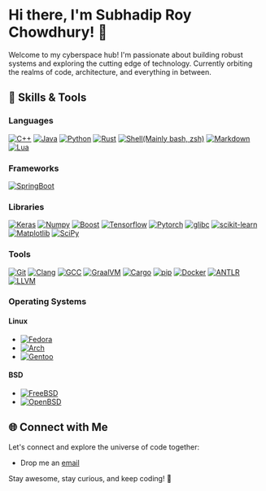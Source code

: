 # Hi there, I'm Subhadip Roy Chowdhury! 👋

Welcome to my cyberspace hub! I'm passionate about building robust systems and exploring the cutting edge of technology. Currently orbiting the realms of code, architecture, and everything in between.

## 🚀 Skills & Tools

### Languages
[![C++](https://img.shields.io/badge/c++-%2300599C.svg?style=for-the-badge&logo=c%2B%2B&logoColor=white)](https://en.wikipedia.org/wiki/C%2B%2B)
[![Java](https://img.shields.io/badge/java-orange.svg?style=for-the-badge&logo=openjdk&logoColor=white)](https://www.java.com)
[![Python](https://img.shields.io/badge/python-white?style=for-the-badge&logo=python&logoColor=original)](https://www.python.org)
[![Rust](https://img.shields.io/badge/rust-%23000000.svg?style=for-the-badge&logo=rust&logoColor=white)](https://www.rust-lang.org)
[![Shell(Mainly bash, zsh)](https://img.shields.io/badge/Shell-grey.svg?style=for-the-badge&logo=gnu-bash&logoColor=white)](https://en.wikipedia.org/wiki/Shell_script)
[![Markdown](https://img.shields.io/badge/markdown-%23000000.svg?style=for-the-badge&logo=markdown&logoColor=white)](https://en.wikipedia.org/wiki/Markdown)
[![Lua](https://img.shields.io/badge/Lua-%232C2D72.svg?style=for-the-badge&logo=lua&logoColor=white)](https://www.lua.org/)

### Frameworks
[![SpringBoot](https://img.shields.io/badge/SpringBoot-%23000000.svg?style=for-the-badge&logo=spring-boot&logoColor=white)](https://spring.io/projects/spring-boot)

### Libraries
[![Keras](https://img.shields.io/badge/Keras-%23D00000.svg?style=for-the-badge&logo=Keras&logoColor=white)](https://keras.io/)
[![Numpy](https://img.shields.io/badge/numpy-%23013243.svg?style=for-the-badge&logo=numpy&logoColor=white)](https://numpy.org/)
[![Boost](https://img.shields.io/badge/boost-black.svg?style=for-the-badge&logo=boost&logoColor=white)](https://www.boost.org)
[![Tensorflow](https://img.shields.io/badge/tensorflow-white.svg?style=for-the-badge&logo=tensorflow&logoColor=original)](https://www.tensorflow.org)
[![Pytorch](https://img.shields.io/badge/pytorch-white.svg?style=for-the-badge&logo=pytorch&logoColor=original)](https://pytorch.org)
[![glibc](https://img.shields.io/badge/glibc-white.svg?style=for-the-badge&logo=gnu&logoColor=black)](https://www.gnu.org/software/libc/)
[![scikit-learn](https://img.shields.io/badge/scikit--learn-F7931E?style=for-the-badge&logo=scikit-learn&logoColor=white)](https://scikit-learn.org/)
[![Matplotlib](https://img.shields.io/badge/Matplotlib-%23EE4C2C.svg?style=for-the-badge&logo=matplotlib&logoColor=white)](https://matplotlib.org/)
[![SciPy](https://img.shields.io/badge/SciPy-%230C55A5.svg?style=for-the-badge&logo=scipy&logoColor=white)](https://www.scipy.org/)

### Tools
[![Git](https://img.shields.io/badge/Git-%23F05032.svg?style=for-the-badge&logo=git&logoColor=white)](https://git-scm.com)
[![Clang](https://img.shields.io/badge/Clang-%23A9A9A9.svg?style=for-the-badge&logo=clang&logoColor=white)](https://clang.llvm.org)
[![GCC](https://img.shields.io/badge/GCC-%23FFA500.svg?style=for-the-badge&logo=gcc&logoColor=white)](https://gcc.gnu.org)
[![GraalVM](https://img.shields.io/badge/GraalVM-EC6C00?style=for-the-badge&logo=graalvm&logoColor=white)](https://www.graalvm.org)
[![Cargo](https://img.shields.io/badge/Cargo-%23000000.svg?style=for-the-badge&logo=rust&logoColor=white)](https://doc.rust-lang.org/cargo/)
[![pip](https://img.shields.io/badge/pip-%23FFD43B.svg?style=for-the-badge&logo=pypi&logoColor=white)](https://pip.pypa.io/en/stable/)
[![Docker](https://img.shields.io/badge/Docker-%232496ED.svg?style=for-the-badge&logo=docker&logoColor=white)](https://www.docker.com/)
[![ANTLR](https://img.shields.io/badge/ANTLR-%23000000.svg?style=for-the-badge&logo=antlr&logoColor=white)](https://www.antlr.org/)
[![LLVM](https://img.shields.io/badge/LLVM-%23FF6600.svg?style=for-the-badge&logo=llvm&logoColor=white)](https://llvm.org/)

### Operating Systems
#### Linux
- [![Fedora](https://img.shields.io/badge/Fedora-294172?style=for-the-badge&logo=fedora&logoColor=white)](https://getfedora.org)
- [![Arch](https://img.shields.io/badge/Arch-1793D1?style=for-the-badge&logo=arch-linux&logoColor=white)](https://www.archlinux.org)
- [![Gentoo](https://img.shields.io/badge/Gentoo-54487A?style=for-the-badge&logo=gentoo&logoColor=white)](https://www.gentoo.org)

#### BSD
- [![FreeBSD](https://img.shields.io/badge/FreeBSD-AB2B28?style=for-the-badge&logo=freebsd&logoColor=white)](https://www.freebsd.org)
- [![OpenBSD](https://img.shields.io/badge/OpenBSD-06243B?style=for-the-badge&logo=openbsd&logoColor=white)](https://openbsd.org)

## 🌐 Connect with Me
Let's connect and explore the universe of code together:
- Drop me an [email](mailto:your@email.com)

Stay awesome, stay curious, and keep coding! 🖖
